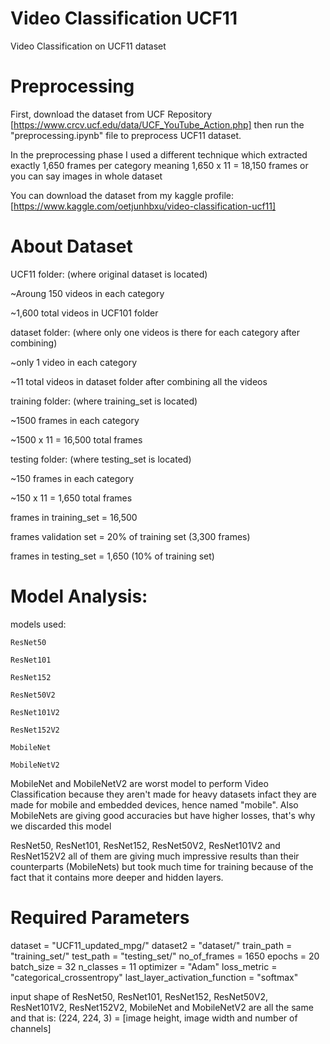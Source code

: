 # Video Classification UCF11
Video Classification on UCF11 dataset


# Preprocessing

First, download the dataset from UCF Repository [https://www.crcv.ucf.edu/data/UCF_YouTube_Action.php] then run the "preprocessing.ipynb" file to preprocess UCF11 dataset.

In the preprocessing phase I used a different technique which extracted exactly 1,650 frames per category
meaning 1,650 x 11 = 18,150 frames or you can say images in whole dataset

You can download the dataset from my kaggle profile:
	[https://www.kaggle.com/oetjunhbxu/video-classification-ucf11]

# About Dataset

UCF11 folder: (where original dataset is located)

~Aroung 150 videos in each category

~1,600 total videos in UCF101 folder

dataset folder: (where only one videos is there for each category after combining)

~only 1 video in each category

~11 total videos in dataset folder after combining all the videos

training folder: (where training_set is located)

~1500 frames in each category

~1500 x 11 = 16,500 total frames

testing folder: (where testing_set is located)

~150 frames in each category

~150 x 11 = 1,650 total frames


frames in training_set = 16,500

frames validation set = 20% of training set (3,300 frames)

frames in testing_set = 1,650 (10% of training set)


# Model Analysis:
models used:

	ResNet50
	
	ResNet101

	ResNet152
	
	ResNet50V2
	
	ResNet101V2

	ResNet152V2
	
	MobileNet
	
	MobileNetV2

MobileNet and MobileNetV2 are worst model to perform Video Classification because they aren't made for heavy datasets infact they are made for mobile and embedded devices, hence named "mobile". Also MobileNets are giving good accuracies but have higher losses, that's why we discarded this model

ResNet50, ResNet101, ResNet152, ResNet50V2, ResNet101V2 and ResNet152V2 all of them are giving much impressive results than their counterparts (MobileNets) but took much time for training because of the fact that it contains more deeper and hidden layers.


# Required Parameters

dataset = "UCF11_updated_mpg/"
dataset2 = "dataset/"
train_path = "training_set/"
test_path = "testing_set/"
no_of_frames = 1650
epochs = 20
batch_size = 32
n_classes = 11
optimizer = "Adam"
loss_metric = "categorical_crossentropy"
last_layer_activation_function = "softmax"


input shape of ResNet50, ResNet101, ResNet152, ResNet50V2, ResNet101V2, ResNet152V2, MobileNet and MobileNetV2 are all the same and that is: (224, 224, 3) = [image height, image width and number of channels]
